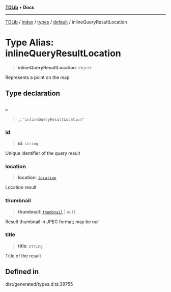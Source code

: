 [**TDLib**](../../../../../../README.md) • **Docs**

***

[TDLib](../../../../../../modules.md) / [index](../../../../../README.md) / [types](../../../README.md) / [default](../README.md) / inlineQueryResultLocation

# Type Alias: inlineQueryResultLocation

> **inlineQueryResultLocation**: `object`

Represents a point on the map

## Type declaration

### \_

> **\_**: `"inlineQueryResultLocation"`

### id

> **id**: `string`

Unique identifier of the query result

### location

> **location**: [`location`](location.md)

Location result

### thumbnail

> **thumbnail**: [`thumbnail`](thumbnail.md) \| `null`

Result thumbnail in JPEG format; may be null

### title

> **title**: `string`

Title of the result

## Defined in

dist/generated/types.d.ts:39755

